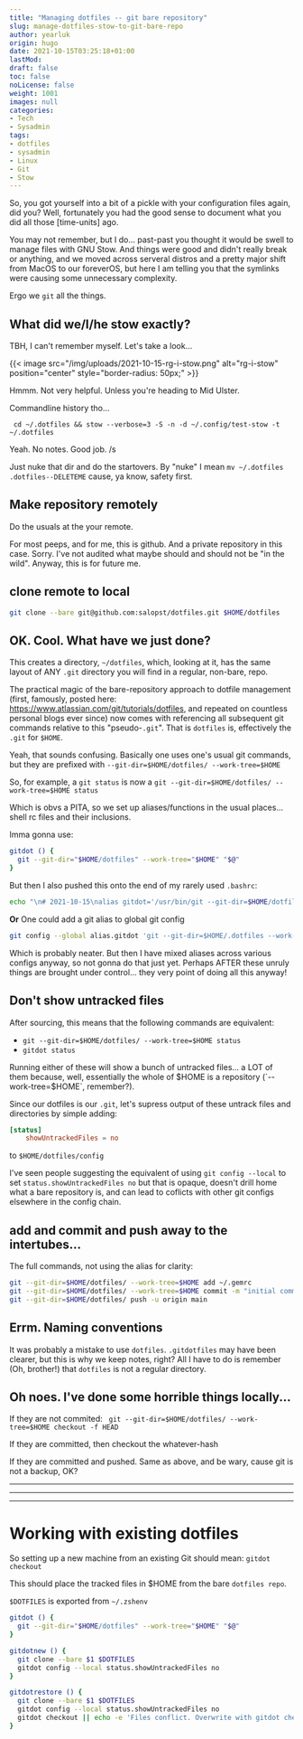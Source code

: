 ```yaml
---
title: "Managing dotfiles -- git bare repository"
slug: manage-dotfiles-stow-to-git-bare-repo
author: yearluk
origin: hugo
date: 2021-10-15T03:25:18+01:00
lastMod:
draft: false
toc: false
noLicense: false
weight: 1001
images: null
categories:
- Tech
- Sysadmin
tags:
- dotfiles
- sysadmin
- Linux
- Git
- Stow
---
```


So, you got yourself into a bit of a pickle with your configuration files again, did you? Well, fortunately you had the good sense to document what you did all those [time-units] ago.

You may not remember, but I do... past-past you thought it would be swell to manage files with GNU Stow. And things were good and didn't really break or anything, and we moved across serveral distros and a pretty major shift from MacOS to our foreverOS, but here I am telling you that the symlinks were causing some unnecessary complexity.

Ergo we `git` all the things.

## What did we/I/he stow exactly?
TBH, I can't remember myself. Let's take a look...

{{< image src="/img/uploads/2021-10-15-rg-i-stow.png" alt="rg-i-stow" position="center" style="border-radius: 50px;" >}}

Hmmm. Not very helpful. Unless you're heading to Mid Ulster.

Commandline history tho...

` cd ~/.dotfiles && stow --verbose=3 -S -n -d ~/.config/test-stow -t ~/.dotfiles`

Yeah. No notes. Good job. /s

Just nuke that dir and do the startovers. By "nuke" I mean `mv ~/.dotfiles .dotfiles--DELETEME` cause, ya know, safety first.


## Make repository remotely
Do the usuals at the your remote.

For most peeps, and for me, this is github. And a private repository in this case. Sorry. I've not audited what maybe should and should not be "in the wild". Anyway, this is for future me.


## clone remote to local
```bash
git clone --bare git@github.com:salopst/dotfiles.git $HOME/dotfiles
```

## OK. Cool. What have we just done?
This creates a directory, `~/dotfiles`, which, looking at it, has the same layout of ANY `.git` directory you will find in a regular, non-bare, repo.

The practical magic of the bare-repository approach to dotfile management (first, famously, posted here: https://www.atlassian.com/git/tutorials/dotfiles, and repeated on countless personal blogs ever since) now comes with referencing all subsequent git commands relative to this "pseudo-`.git`". That is `dotfiles` is, effectively the `.git` for `$HOME`.

Yeah, that sounds confusing. Basically one uses one's usual git commands, but they are prefixed with `--git-dir=$HOME/dotfiles/ --work-tree=$HOME`

So, for example, a `git status` is now a `git --git-dir=$HOME/dotfiles/ --work-tree=$HOME status`

Which is obvs a PITA, so we set up aliases/functions in the usual places... shell rc files and their inclusions.

Imma gonna use:

```bash
gitdot () {
  git --git-dir="$HOME/dotfiles" --work-tree="$HOME" "$@"
}
```

But then I also pushed this onto the end of my rarely used `.bashrc`:

```bash
echo "\n# 2021-10-15\nalias gitdot='/usr/bin/git --git-dir=$HOME/dotfiles/ --work-tree=$HOME'" >> $HOME/.bashrc
```

**Or** One could add a git alias to global git config

```bash
git config --global alias.gitdot 'git --git-dir=$HOME/.dotfiles --work-tree=$HOME'
```

Which is probably neater. But then I have mixed aliases across various configs anyway, so not gonna do that just yet. Perhaps AFTER these unruly things are brought under control... they very point of doing all this anyway!


## Don't show untracked files
After sourcing, this means that the following commands are equivalent:
- `git --git-dir=$HOME/dotfiles/ --work-tree=$HOME status`
- `gitdot status`

Running either of these will show a bunch of untracked files... a LOT of them because, well, essentially the whole of $HOME is a repository (`--work-tree=$HOME`, remember?).

Since our dotfiles is our `.git`, let's supress output of these untrack files and directories by simple adding:

```toml
[status]
	showUntrackedFiles = no
```

to `$HOME/dotfiles/config`

I've seen people suggesting the equivalent of using `git config --local` to set `status.showUntrackedFiles no` but that is opaque, doesn't drill home what a bare repository is, and can lead to coflicts with other git configs elsewhere in the config chain.


## add and commit and push away to the intertubes...
The full commands, not using the alias for clarity:

```bash
git --git-dir=$HOME/dotfiles/ --work-tree=$HOME add ~/.gemrc
git --git-dir=$HOME/dotfiles/ --work-tree=$HOME commit -m "initial commit"
git --git-dir=$HOME/dotfiles/ push -u origin main
```

## Errm. Naming conventions
It was probably a mistake to use `dotfiles`. `.gitdotfiles` may have been clearer, but this is why we keep notes, right? All I have to do is remember (Oh, brother!) that `dotfiles` is not a regular directory.

## Oh noes. I've done some horrible things locally...
 If they are not commited:
 ` git --git-dir=$HOME/dotfiles/ --work-tree=$HOME checkout -f HEAD`

 If they are committed, then checkout the whatever-hash

 If they are committed and pushed. Same as above, and be wary, cause git is not a backup, OK?



-----
-----
-----

# Working with existing dotfiles

So setting up a new machine from an existing Git should mean: `gitdot checkout`

This should place the tracked files in $HOME from the bare `dotfiles repo`.

`$DOTFILES` is exported from `~/.zshenv`

```bash
gitdot () {
  git --git-dir="$HOME/dotfiles" --work-tree="$HOME" "$@"
}

gitdotnew () {
  git clone --bare $1 $DOTFILES
  gitdot config --local status.showUntrackedFiles no
}

gitdotrestore () {
  git clone --bare $1 $DOTFILES
  gitdot config --local status.showUntrackedFiles no
  gitdot checkout || echo -e 'Files conflict. Overwrite with gitdot checkout -f'
}
```
